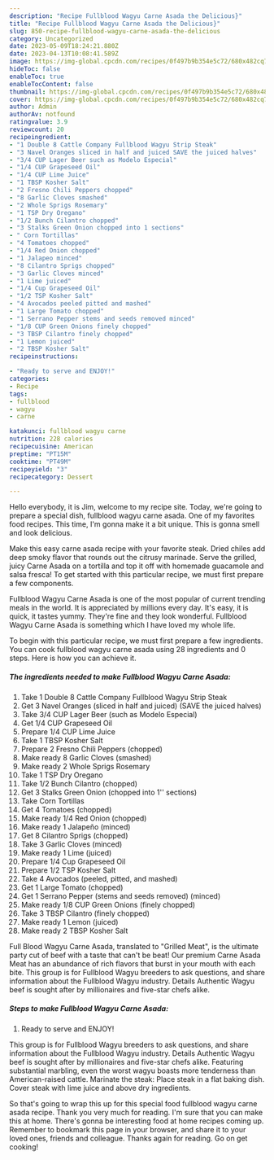 ```yaml
---
description: "Recipe Fullblood Wagyu Carne Asada the Delicious}"
title: "Recipe Fullblood Wagyu Carne Asada the Delicious}"
slug: 850-recipe-fullblood-wagyu-carne-asada-the-delicious
category: Uncategorized
date: 2023-05-09T18:24:21.880Z
date: 2023-04-13T10:08:41.589Z
image: https://img-global.cpcdn.com/recipes/0f497b9b354e5c72/680x482cq70/fullblood-wagyu-carne-asada-recipe-main-photo.jpg
hideToc: false
enableToc: true
enableTocContent: false
thumbnail: https://img-global.cpcdn.com/recipes/0f497b9b354e5c72/680x482cq70/fullblood-wagyu-carne-asada-recipe-main-photo.jpg
cover: https://img-global.cpcdn.com/recipes/0f497b9b354e5c72/680x482cq70/fullblood-wagyu-carne-asada-recipe-main-photo.jpg
author: Admin
authorAv: notfound
ratingvalue: 3.9
reviewcount: 20
recipeingredient:
- "1 Double 8 Cattle Company Fullblood Wagyu Strip Steak"
- "3 Navel Oranges sliced in half and juiced SAVE the juiced halves"
- "3/4 CUP Lager Beer such as Modelo Especial"
- "1/4 CUP Grapeseed Oil"
- "1/4 CUP Lime Juice"
- "1 TBSP Kosher Salt"
- "2 Fresno Chili Peppers chopped"
- "8 Garlic Cloves smashed"
- "2 Whole Sprigs Rosemary"
- "1 TSP Dry Oregano"
- "1/2 Bunch Cilantro chopped"
- "3 Stalks Green Onion chopped into 1 sections"
- " Corn Tortillas"
- "4 Tomatoes chopped"
- "1/4 Red Onion chopped"
- "1 Jalapeo minced"
- "8 Cilantro Sprigs chopped"
- "3 Garlic Cloves minced"
- "1 Lime juiced"
- "1/4 Cup Grapeseed Oil"
- "1/2 TSP Kosher Salt"
- "4 Avocados peeled pitted and mashed"
- "1 Large Tomato chopped"
- "1 Serrano Pepper stems and seeds removed minced"
- "1/8 CUP Green Onions finely chopped"
- "3 TBSP Cilantro finely chopped"
- "1 Lemon juiced"
- "2 TBSP Kosher Salt"
recipeinstructions:

- "Ready to serve and ENJOY!"
categories:
- Recipe
tags:
- fullblood
- wagyu
- carne

katakunci: fullblood wagyu carne 
nutrition: 228 calories
recipecuisine: American
preptime: "PT15M"
cooktime: "PT49M"
recipeyield: "3"
recipecategory: Dessert

---
```



Hello everybody, it is Jim, welcome to my recipe site. Today, we're going to prepare a special dish, fullblood wagyu carne asada. One of my favorites food recipes. This time, I'm gonna make it a bit unique. This is gonna smell and look delicious.

Make this easy carne asada recipe with your favorite steak. Dried chiles add deep smoky flavor that rounds out the citrusy marinade. Serve the grilled, juicy Carne Asada on a tortilla and top it off with homemade guacamole and salsa fresca! To get started with this particular recipe, we must first prepare a few components.

Fullblood Wagyu Carne Asada is one of the most popular of current trending meals in the world. It is appreciated by millions every day. It's easy, it is quick, it tastes yummy. They're fine and they look wonderful. Fullblood Wagyu Carne Asada is something which I have loved my whole life.


To begin with this particular recipe, we must first prepare a few ingredients. You can cook fullblood wagyu carne asada using 28 ingredients and 0 steps. Here is how you can achieve it.

<!--inarticleads1-->

##### The ingredients needed to make Fullblood Wagyu Carne Asada:

1. Take 1 Double 8 Cattle Company Fullblood Wagyu Strip Steak
1. Get 3 Navel Oranges (sliced in half and juiced) (SAVE the juiced halves)
1. Take 3/4 CUP Lager Beer (such as Modelo Especial)
1. Get 1/4 CUP Grapeseed Oil
1. Prepare 1/4 CUP Lime Juice
1. Take 1 TBSP Kosher Salt
1. Prepare 2 Fresno Chili Peppers (chopped)
1. Make ready 8 Garlic Cloves (smashed)
1. Make ready 2 Whole Sprigs Rosemary
1. Take 1 TSP Dry Oregano
1. Take 1/2 Bunch Cilantro (chopped)
1. Get 3 Stalks Green Onion (chopped into 1&#39;&#39; sections)
1. Take  Corn Tortillas
1. Get 4 Tomatoes (chopped)
1. Make ready 1/4 Red Onion (chopped)
1. Make ready 1 Jalapeño (minced)
1. Get 8 Cilantro Sprigs (chopped)
1. Take 3 Garlic Cloves (minced)
1. Make ready 1 Lime (juiced)
1. Prepare 1/4 Cup Grapeseed Oil
1. Prepare 1/2 TSP Kosher Salt
1. Take 4 Avocados (peeled, pitted, and mashed)
1. Get 1 Large Tomato (chopped)
1. Get 1 Serrano Pepper (stems and seeds removed) (minced)
1. Make ready 1/8 CUP Green Onions (finely chopped)
1. Take 3 TBSP Cilantro (finely chopped)
1. Make ready 1 Lemon (juiced)
1. Make ready 2 TBSP Kosher Salt


Full Blood Wagyu Carne Asada, translated to &#34;Grilled Meat&#34;, is the ultimate party cut of beef with a taste that can&#39;t be beat! Our premium Carne Asada Meat has an abundance of rich flavors that burst in your mouth with each bite. This group is for Fullblood Wagyu breeders to ask questions, and share information about the Fullblood Wagyu industry. Details Authentic Wagyu beef is sought after by millionaires and five-star chefs alike. 

<!--inarticleads2-->

##### Steps to make Fullblood Wagyu Carne Asada:


1. Ready to serve and ENJOY!

This group is for Fullblood Wagyu breeders to ask questions, and share information about the Fullblood Wagyu industry. Details Authentic Wagyu beef is sought after by millionaires and five-star chefs alike. Featuring substantial marbling, even the worst wagyu boasts more tenderness than American-raised cattle. Marinate the steak: Place steak in a flat baking dish. Cover steak with lime juice and above dry ingredients. 

So that's going to wrap this up for this special food fullblood wagyu carne asada recipe. Thank you very much for reading. I'm sure that you can make this at home. There's gonna be interesting food at home recipes coming up. Remember to bookmark this page in your browser, and share it to your loved ones, friends and colleague. Thanks again for reading. Go on get cooking!
